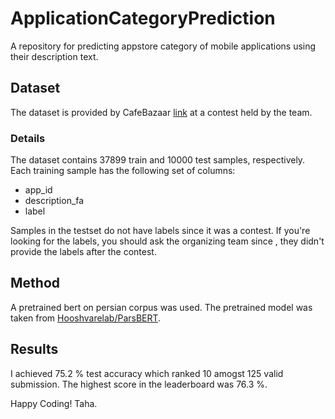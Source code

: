 # ApplicationCategoryPrediction
A repository for predicting appstore category of mobile applications using their description text.

## Dataset
The dataset is provided by CafeBazaar [link](cafebazaar.com) at a contest held by the team.

### Details
The dataset contains 37899 train and 10000 test samples, respectively. Each training sample has the following set of columns:
 - app_id
 - description_fa
 - label

Samples in the testset do not have labels since it was a contest. If you're looking for the labels, you should ask the organizing team since , they didn't provide the labels after the contest.

## Method
A pretrained bert on persian corpus was used. The pretrained model was taken from [Hooshvarelab/ParsBERT](https://github.com/hooshvare/parsbert).

## Results
I achieved 75.2 % test accuracy which ranked 10 amogst 125 valid submission. The highest score in the leaderboard was 76.3 %.


Happy Coding! 
Taha.
